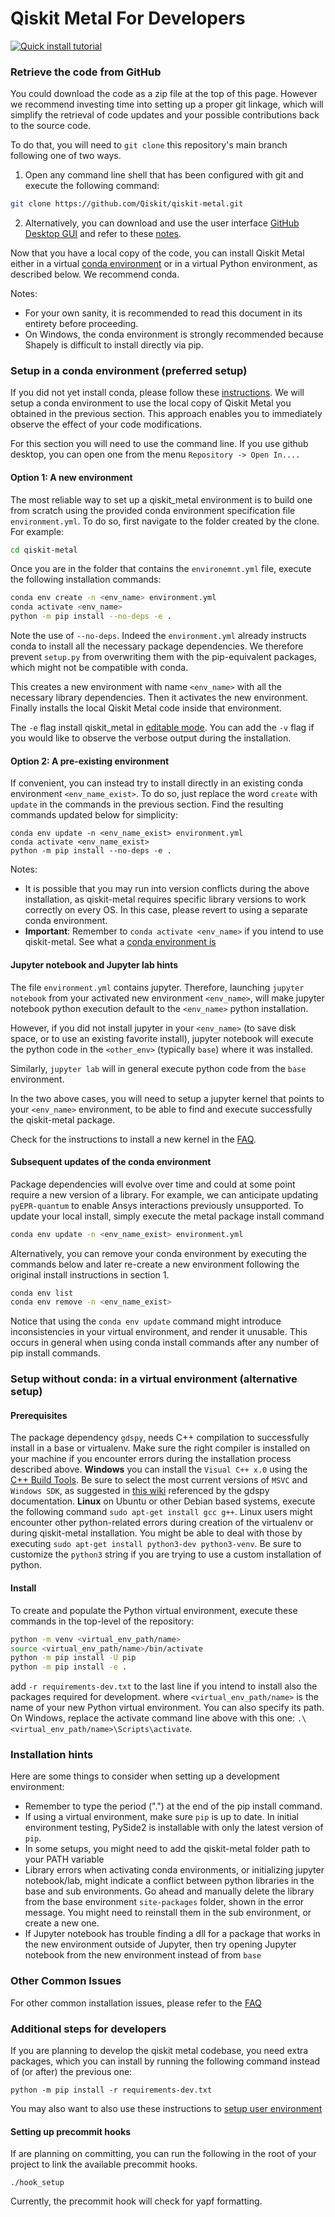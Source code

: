 # Qiskit Metal For Developers

[![Quick install tutorial](https://img.shields.io/badge/youtube-Quick_Install_Video-red.svg?logo=youtube)](https://www.youtube.com/watch?v=sYVDtnJb-ZM&ab_channel=Qiskit)
### Retrieve the code from GitHub

You could download the code as a zip file at the top of this page.
However we recommend investing time into setting up a proper git linkage, which will simplify the retrieval of code updates and your possible contributions back to the source code.

To do that, you will need to `git clone` this repository's main branch following one of two ways.

1. Open any command line shell that has been configured with git and execute the following command:
```sh
git clone https://github.com/Qiskit/qiskit-metal.git
```
2. Alternatively, you can download and use the user interface [GitHub Desktop GUI](https://desktop.github.com/) and refer to these [notes](https://help.github.com/en/desktop/contributing-to-projects/cloning-a-repository-from-github-to-github-desktop).

Now that you have a local copy of the code, you can install Qiskit Metal either in a virtual [conda environment](https://docs.conda.io/en/latest/miniconda.html) or in a virtual Python environment, as described below. We recommend conda.

Notes:

* For your own sanity, it is recommended to read this document in its entirety before proceeding.
* On Windows, the conda environment is strongly recommended because Shapely is difficult to install directly via pip.

### Setup in a conda environment (preferred setup)

If you did not yet install conda, please follow these [instructions](https://docs.conda.io/projects/conda/en/latest/user-guide/install/).
We will setup a conda environment to use the local copy of Qiskit Metal you obtained in the previous section. This approach enables you to immediately observe the effect of your code modifications.

For this section you will need to use the command line. If you use github desktop, you can open one from the menu `Repository -> Open In....`

#### Option 1: A new environment
The most reliable way to set up a qiskit_metal environment is to build one from scratch using the provided conda environment specification file `environment.yml`.
To do so, first navigate to the folder created by the clone. For example:
```sh
cd qiskit-metal
```
Once you are in the folder that contains the `environemnt.yml` file, execute the following installation commands:
```sh
conda env create -n <env_name> environment.yml
conda activate <env_name>
python -m pip install --no-deps -e .
```
Note the use of `--no-deps`. Indeed the `environment.yml` already instructs conda to install all the necessary package dependencies. We therefore prevent `setup.py` from overwriting them with the pip-equivalent packages, which might not be compatible with conda. 

This creates a new environment with name `<env_name>` with all the necessary library dependencies.
Then it activates the new environment.
Finally installs the local Qiskit Metal code inside that environment.

The `-e` flag install qiskit\_metal in [editable mode](https://pip.pypa.io/en/stable/reference/pip_install/#cmdoption-e).
You can add the `-v` flag if you would like to observe the verbose output during the installation.

#### Option 2: A pre-existing environment
If convenient, you can instead try to install directly in an existing conda environment `<env_name_exist>`. To do so, just replace the word `create` with `update` in the commands in the previous section. Find the resulting commands updated below for simplicity:
```
conda env update -n <env_name_exist> environment.yml
conda activate <env_name_exist>
python -m pip install --no-deps -e .
```

Notes:

* It is possible that you may run into version conflicts during the above installation, as qiskit-metal requires specific library versions to work correctly on every OS. In this case, please revert to using a separate conda environment.
* **Important**: Remember to `conda activate <env_name>` if you intend to use qiskit-metal.  See what a [conda environment is](https://docs.conda.io/projects/conda/en/latest/user-guide/tasks/manage-environments.html)

#### Jupyter notebook and Jupyter lab hints
The file `environment.yml` contains jupyter. Therefore, launching `jupyter notebook` from your activated new environment `<env_name>`, will make jupyter notebook python execution default to the `<env_name>` python installation.

However, if you did not install jupyter in your `<env_name>` (to save disk space, or to use an existing favorite install), jupyter notebook will execute the python code in the `<other_env>` (typically `base`) where it was installed.

Similarly, `jupyter lab` will in general execute python code from the `base` environment.

In the two above cases, you will need to setup a jupyter kernel that points to your `<env_name>` environment, to be able to find and execute successfully the qiskit-metal package.

Check for the instructions to install a new kernel in the [FAQ](https://qiskit.org/documentation/metal/faq.html).

#### Subsequent updates of the conda environment

Package dependencies will evolve over time and could at some point require a new version of a library.
For example, we can anticipate updating `pyEPR-quantum` to enable Ansys interactions previously unsupported.
To update your local install, simply execute the metal package install command
```sh
conda env update -n <env_name_exist> environment.yml
``` 
Alternatively, you can remove your conda environment by executing the commands below and later re-create a new environment following the original install instructions in section 1.
```sh
conda env list
conda env remove -n <env_name_exist>
``` 
Notice that using the `conda env update` command might introduce inconsistencies in your virtual environment, and render it unusable. This occurs in general when using conda install commands after any number of pip install commands.

### Setup without conda: in a virtual environment (alternative setup)

#### Prerequisites
The package dependency `gdspy`, needs C++ compilation to successfully install in a base or virtualenv. Make sure the right compiler is installed on your machine if you encounter errors during the installation process described above.
**Windows** you can install the `Visual C++ x.0` using the [C++ Build Tools](https://visualstudio.microsoft.com/visual-cpp-build-tools/). Be sure to select the most current versions of `MSVC` and `Windows SDK`, as suggested in [this wiki](https://wiki.python.org/moin/WindowsCompilers) referenced by the gdspy documentation.
**Linux** on Ubuntu or other Debian based systems, execute the following command `sudo apt-get install gcc g++`. Linux users might encounter other python-related errors during creation of the virtualenv or during qiskit-metal installation. You might be able to deal with those by executing `sudo apt-get install python3-dev python3-venv`. Be sure to customize the `python3` string if you are trying to use a custom installation of python.

#### Install
To create and populate the Python virtual environment, execute these commands in the top-level of the repository:
```sh
python -m venv <virtual_env_path/name>
source <virtual_env_path/name>/bin/activate
python -m pip install -U pip
python -m pip install -e .
```
add `-r requirements-dev.txt` to the last line if you intend to install also the packages required for development.
where `<virtual_env_path/name>` is the name of your new Python virtual environment. You can also specify its path. On Windows, replace the activate command line above with this one: `.\<virtual_env_path/name>\Scripts\activate`.

### Installation hints

Here are some things to consider when setting up a development environment:
* Remember to type the period (".") at the end of the pip install command.
* If using a virtual environment, make sure `pip` is up to date. In initial environment testing, PySide2 is installable with only the latest version of `pip`.
* In some setups, you might need to add the qiskit-metal folder path to your PATH variable
* Library errors when activating conda environments, or initializing jupyter notebook/lab, might indicate a conflict between python libraries in the base and sub environments. Go ahead and manually delete the library from the base environment `site-packages` folder, shown in the error message. You might need to reinstall them in the sub environment, or create a new one.
* If Jupyter notebook has trouble finding a dll for a package that works in the new environment outside of Jupyter, then try opening Jupyter notebook from the new environment instead of from `base`

### Other Common Issues

For other common installation issues, please refer to the [FAQ](https://qiskit.org/documentation/metal/faq.html)

### Additional steps for developers

If you are planning to develop the qiskit metal codebase, you need extra packages, which you can install by running the following command instead of (or after) the previous one:
```
python -m pip install -r requirements-dev.txt
```
You may also want to also use these instructions to [setup user environment](/docs/NEW_DEVELOPER_SETUP.md)

#### Setting up precommit hooks

If are planning on committing, you can run the following in the root of your project to link the available precommit hooks.
```
./hook_setup
```
Currently, the precommit hook will check for yapf formatting.

